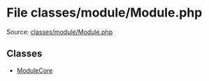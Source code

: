 File classes/module/Module.php
=========

Source: [classes/module/Module.php](https://github.com/PrestaShop/PrestaShop/blob/1.5.1.0/classes/module/Module.php)


Classes
-------

* [ModuleCore](class.ModuleCore.md)

